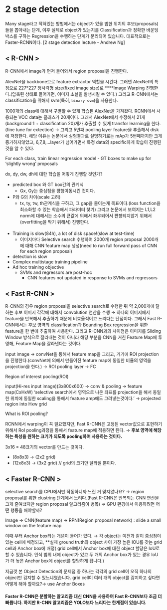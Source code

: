 # 2 stage detection

Many stage라고 적혀있는 방법에서는 object가 있을 법한 위치의 후보(proposals) 들을 뽑아내는 단계, 이후 실제로 object가 있는지를 Classification과 정확한 바운딩 박스를 구하는 Regression을 수행하는 단계가 분리되어 있습니다. 대표적으로는 Faster-RCNN이다.
[2 stage detection lecture - Andrew Ng]

## < R-CNN >
R-CNN에서 image가 먼저 들어와서 region proposal을 진행한다. 

AlexNet을 backbone으로 feature extractor 역할을 시킨다. 그러면 AlexNet의 특징으로 227*227 정사각형 size(fixed image size)로 ****Image Warping 진행한다.(압축된 상태로 들어가면, 이미지 소실을 발생시킬 수 있다.) 그리고 R-CNN에서는 classification을 위해서 svm(특히, `binary svm`)을 사용한다.
  
1000개의 class에 대해서 구별할 수 있게 학습된 AlexNet을 가져왔다. RCNN에서 사용되는 VOC data는 클래스가 20개이다. 그래서 AlexNet에서 수정해서 21개(background 1 + classification 20)개가 추출할 수 있게 transfor learning을 한다.(fine tune for extection) → 그리고 5번째 pooling layer feature을 추출해서 disk에 저장한다. 해당 이유는 논문에서 실험결과로 설명하기로는 mAp가 5번째까지만 크게 증가하지않았고, 6,7,8,…layer가 넘어가면서 특정 data의 specific하게 학습이 진행된 것을 알 수 있다. 
  
For each class, train linear regression model - GT boxes to make up for ‘slightly wrong’ proposals

dx, dy, dw, dh에 대한 학습을 어떻게 진행할 것인가?
  
- predicted box 와 GT box간의 관계식
    - Gx, Gy는 중심점을 평행이동시킨 것이다.
- P와 G의 차이(scale 고려)
    - tx, ty, tw, th관계식을 구하고, 그 gap을 줄이는게 목표이다.(loss function을 최소화할 수 있는 학습해서 파라미터 찾기) 그리고 논문에서 보여지는 L1,L2 norm에 대해서는 소수의 큰값에 의해서 좌우되어서 편향되지않기 위해서(overfitting을 막기 위해서) 진행한다.
    

#### <R-CNN problem>

- Training is slow(84h), a lot of disk space!(slow at test-time)
    - 이미지마다 Selective search 수행하여 2000개 region proposal 2000개에 대해 CNN feature map 생성(need to run full forward pass of CNN for each region proposal)
- detection is slow
- Complex multistage training pipeline
- Ad hoc training objective
    - SVMs and regressors are post-hoc
        - CNN features not updated in response to SVMs and regressors
        

## < Fast R-CNN >

R-CNN의 경우 region proposal을 selective search로 수행한 뒤 약 2,000개에 달하는 후보 이미지 각각에 대해서 convolution 연산을 수행 → 하나의 이미지에서 feature을 반복해서 추출하기 때문에 비효율적이고 느리다는 단점이다. 그래서 Fast R-CNN에서는 후보 영역의 classification과 Bounding Box regression을 위한 feature을 한 번에 추출하여 사용한다. 그리고 R-CNN과의 차이점은  이미지를 Sliding Window 방식으로 잘라내는 것이 아니라 해당 부분을 CNN을 거친 Feature Map에 투영해, Feature Map을 잘라낸다는 것이다.
  
input image → convNet을 통해서 feature map을 그리고, 거기에 ROI projection을 진행한다.(convNet에 의해서 만들어진 feature map에 동일한 비율의 영역을 projection을 한다.) → ROI pooling layer → FC

Region of interest pooling(ROI)

input(Hi-res input image)(3x800x600) → conv & pooling → feature map(CxHxW) ‘selective search에서 영역으로 나온 좌표를 projection을 해서 동일한 위치에 동일한 scaling을 통해서 feature amp에도 그려넣는것이다.’ → projected region into Hxw grid

What is ROI pooling?

RCNN에서 warping이 꼭 필요했지만, Fast R-CNN은 고정된 vector값으로 표현하기 위해서 RoI pooling과정을 통해서 feature map에 적용하면 된다. → **후보 영역에 해당하는 특성을 원하는 크기가 되도록 pooling하여 사용하는 것이다.**

3x16 = 48크기의 vector를 만드는 것이다.

- (8x8x3) → (2x2 grid)
- (12x8x3) → (3x2 grid) // grid의 크기만 달라질 뿐이다.
  
  
## < Faster R-CNN >

selective search를 CPU에서만 작동하니까 느린 거 맞지않나요? → region proposal를 위한 clustring 단계에서 느리다.(Fast R-CNN은 반복되는 CNN 연산을 크게 줄여냈지만 region proposal 알고리즘이 병목) ⇒ GPU 환경에서 이용하려면 어떤 행동을 해야할까?

Image → CNN(feature map) → RPN(Region proposal network) : slide a small window on the feature map

이때 부터 Anchor box라는 개념이 들어가 있다. → 각 object는 이전과 같이 중심점이 있는 cell에 배정되고, **실제 ground truth와 object 사이 가장 높은 IOU를 갖는 grid cell과 Anchor box에 배정( grid cell에서 Anchor box에 대한 object 할당은 IoU로 할 수 있습니다. 인식 범위 내에 object가 있고 두 개의 Anchor box가 있는 경우 IoU가 더 높은 Anchor box에 object를 할당하게 됩니다.)

지금껏 본 Object Detection의 문제점 중 하나는 각각의 grid cell이 오직 하나의 object만 감지할 수 있느냐였습니다. grid cell이 여러 개의 object를 감지하고 싶다면 어떻게 해야 할까요?→ use Anchor Boxes

#### Faster R-CNN은 분할하는 알고리즘 대신 CNN을 사용하여 Fast R-CNN보다 조금 더 빠릅니다. 하지만 R-CNN 알고리즘은 YOLO보다 느리다는 한계점이 있습니다.
